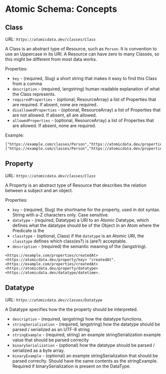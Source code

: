 # Atomic Schema: Concepts

## Class

_URL: `https://atomicdata.dev/classes/Class`_

A Class is an abstract type of Resource, such as `Person`.
It is convention to use an Uppercase in its URI.
A Resource can have zero to many Classes, so this might be different from most data works.

Properties:

- `key` - (required, Slug) a short string that makes it easy to find this Class from a comma
- `description` - (required, langstring) human readable explanation of what the Class represents.
- `requiredProperties` - (optional, ResourceArray) a list of Properties that are required. If absent, none are required.
- `disallowedProperties` - (optional, ResourceArray) a list of Properties that are not allowed.  If absent, all are allowed.
- `allowedProperties` - (optional, ResourceArray) a list of Properties that are allowed. If absent, none are required.

Example:

```ndjson
["https://example.com/classes/Person","https://atomicdata.dev/properties/isA","Class"]
["https://example.com/classes/Person","https://atomicdata.dev/properties/datatype","https://atomicdata.dev/datatypes/datetime"]
```

## Property

_URL: `https://atomicdata.dev/classes/Class`_

A Property is an abstract type of Resource that describes the relation between a subject and an object.

Properties:

- `key` - (required, Slug) the shortname for the property, used in dot syntax. String with a-Z characters only. Case sensitive.
- `datatype` - (required, Datatype) a URI to an Atomic Datatype, which defines what the datatype should be of the Object in an Atom where the Predicate is the
- `classtype` - (optional, Class) if the `datatype` is an Atomic URI, the `classtype` defines which class(es?) is (are?) acceptable.
- `description` - (required) the semantic meaning of the (langstring).

```turtle
<https://example.com/properties/createdAt> <https://atomicdata.dev/property/key> "createdAt".
<https://example.com/properties/createdAt> <https://atomicdata.dev/property/datatype> <https://atomicdata.dev/datatype/datetime>.
```

## Datatype

_URL: `https://atomicdata.dev/classes/Datatype`_

A Datatype specifies how the the property should be interpreted.

- `description` - (required, langstring) how the datatype functions.
- `stringSerialization` - (required, langstring) how the datatype should be parsed / serialized as an UTF-8 string
- `stringExample` - (required, string) an example stringSerialization example value that should be parsed correclty
- `binarySerialization` - (optional) how the datatype should be parsed / serialized as a byte array.
- `binaryExample` - (optional) an example stringSerialization that should be parsed correclty. Should have the same contents as the stringExample. Required if binarySerialization is present on the DataType.

